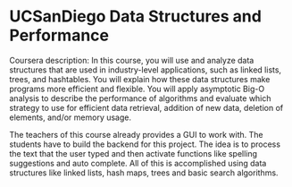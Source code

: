# UCSanDiego Data Structures and Performance
Coursera description: In this course, you will use and analyze data structures that are used in industry-level applications, such as linked lists, trees, and hashtables.  You will explain how these data structures make programs more efficient and flexible.  You will apply asymptotic Big-O analysis to describe the performance of algorithms and evaluate which strategy to use for efficient data retrieval, addition of new data, deletion of elements, and/or memory usage.

The teachers of this course already provides a GUI to work with. The students have to build the backend for this project. The idea is to process the text that the user typed and then activate functions like spelling suggestions and auto complete. All of this is accomplished using data structures like linked lists, hash maps, trees and basic search algorithms. 
